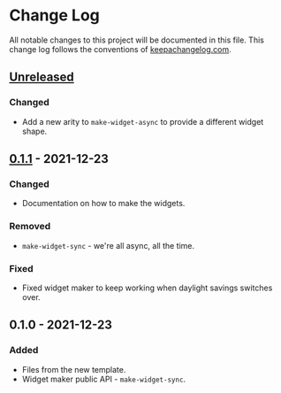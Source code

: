 # Change Log
All notable changes to this project will be documented in this file. This change log follows the conventions of [keepachangelog.com](http://keepachangelog.com/).

## [Unreleased]
### Changed
- Add a new arity to `make-widget-async` to provide a different widget shape.

## [0.1.1] - 2021-12-23
### Changed
- Documentation on how to make the widgets.

### Removed
- `make-widget-sync` - we're all async, all the time.

### Fixed
- Fixed widget maker to keep working when daylight savings switches over.

## 0.1.0 - 2021-12-23
### Added
- Files from the new template.
- Widget maker public API - `make-widget-sync`.

[Unreleased]: https://sourcehost.site/your-name/day-24/compare/0.1.1...HEAD
[0.1.1]: https://sourcehost.site/your-name/day-24/compare/0.1.0...0.1.1
